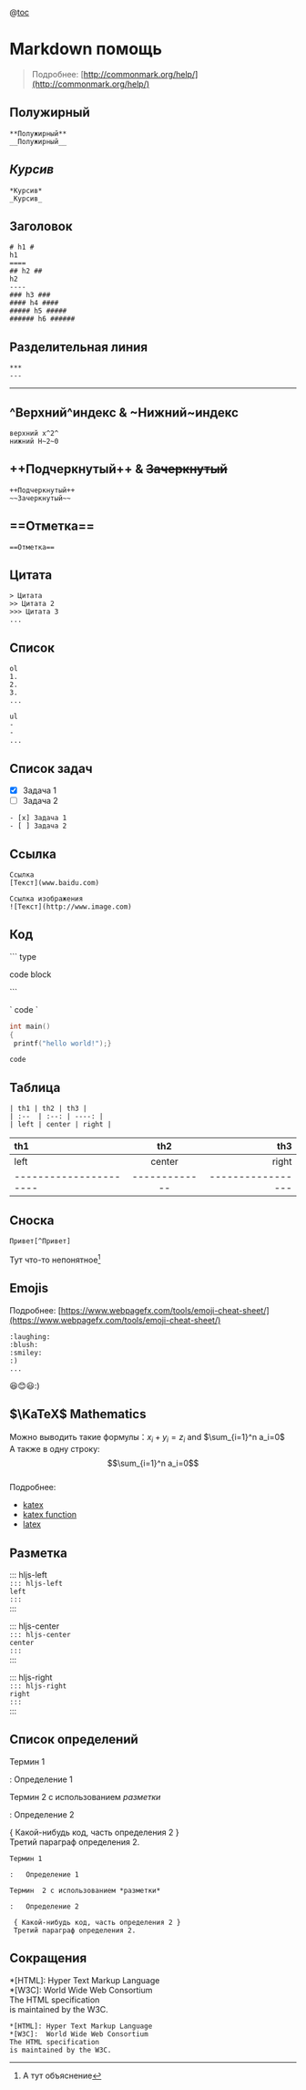@[toc](Catalog)  
  
Markdown помощь  
===  
> Подробнее: [http://commonmark.org/help/](http://commonmark.org/help/)  
  
## **Полужирный**  
```  
**Полужирный**  
__Полужирный__  
```  
## *Курсив*  
```  
*Курсив*  
_Курсив_  
```  
## Заголовок  
```  
# h1 #  
h1  
====  
## h2 ##  
h2  
----  
### h3 ###  
#### h4 ####  
##### h5 #####  
###### h6 ######  
```  
## Разделительная линия  
```  
***  
---  
```  
****  
## ^Верхний^индекс & ~Нижний~индекс  
```  
верхний x^2^  
нижний H~2~0  
```  
## ++Подчеркнутый++ & ~~Зачеркнутый~~  
```  
++Подчеркнутый++  
~~Зачеркнутый~~  
```  
## ==Отметка==  
```  
==Отметка==  
```  
## Цитата  
  
```  
> Цитата  
>> Цитата 2  
>>> Цитата 3  
...  
```  
  
## Список  
```  
ol  
1.  
2.  
3.  
...  
  
ul  
-  
-  
...  
```  
  
## Список задач  
  
- [x] Задача 1  
- [ ] Задача 2  
  
```  
- [x] Задача 1  
- [ ] Задача 2  
```  
  
## Ссылка  
```  
Ссылка  
[Текст](www.baidu.com)  
  
Ссылка изображения  
![Текст](http://www.image.com)  
```  
## Код  
\``` type  
  
code block  
  
\```  
  
\` code \`  
  
```c++  
int main()  
{  
 printf("hello world!");}  
```  
`code`  
  
## Таблица  
```  
| th1 | th2 | th3 |  
| :--  | :--: | ----: |  
| left | center | right |  
```  
| th1 | th2 | th3 |  
| :--  | :--: | ----: |  
| left | center | right |  
| ---------------------- | ------------- | ----------------- |  
## Сноска  
```  
Привет[^Привет]  
```  
  
Тут что-то непонятное[^Привет]  
  
[^Привет]: А тут объяснение  
  
## Emojis  
Подробнее: [https://www.webpagefx.com/tools/emoji-cheat-sheet/](https://www.webpagefx.com/tools/emoji-cheat-sheet/)  
```  
:laughing:  
:blush:  
:smiley:  
:)  
...  
```  
:laughing::blush::smiley::)  
  
## $\KaTeX$ Mathematics  
  
Можно выводить такие формулы：$x_i + y_i = z_i$ and $\sum_{i=1}^n a_i=0$  
А также в одну строку:
$$\sum_{i=1}^n a_i=0$$  
Подробнее: 
- [katex](http://www.intmath.com/cg5/katex-mathjax-comparison.php)
- [katex function](https://github.com/Khan/KaTeX/wiki/Function-Support-in-KaTeX)
- [latex](https://math.meta.stackexchange.com/questions/5020/mathjax-basic-tutorial-and-quick-reference)  
  
## Разметка
  
::: hljs-left  
`::: hljs-left`  
`left`  
`:::`  
:::  
  
::: hljs-center  
`::: hljs-center`  
`center`  
`:::`  
:::  
  
::: hljs-right  
`::: hljs-right`  
`right`  
`:::`  
:::  
  
## Список определений
  
Термин 1  
  
:   Определение 1  
  
Термин  2 с использованием *разметки*
  
:   Определение 2  
  
 { Какой-нибудь код, часть определения 2 }  
 Третий параграф определения 2.  
```  
Термин 1  
  
:   Определение 1  
  
Термин  2 с использованием *разметки*
  
:   Определение 2  
  
 { Какой-нибудь код, часть определения 2 }  
 Третий параграф определения 2.  
```  
  
## Сокращения
*[HTML]: Hyper Text Markup Language  
*[W3C]:  World Wide Web Consortium  
The HTML specification  
is maintained by the W3C.  
```  
*[HTML]: Hyper Text Markup Language  
*[W3C]:  World Wide Web Consortium  
The HTML specification  
is maintained by the W3C.  
```

